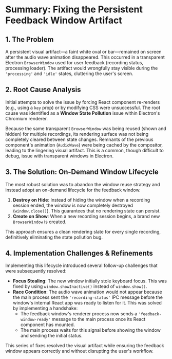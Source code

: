 # Summary: Fixing the Persistent Feedback Window Artifact

## 1. The Problem

A persistent visual artifact—a faint white oval or bar—remained on screen after the audio wave animation disappeared. This occurred in a transparent Electron `BrowserWindow` used for user feedback (recording status, processing loader). The artifact would wrongfully stay visible during the `'processing'` and `'idle'` states, cluttering the user's screen.

## 2. Root Cause Analysis

Initial attempts to solve the issue by forcing React component re-renders (e.g., using a `key` prop) or by modifying CSS were unsuccessful. The root cause was identified as a **Window State Pollution** issue within Electron's Chromium renderer.

Because the same transparent `BrowserWindow` was being reused (shown and hidden) for multiple recordings, its rendering surface was not being completely cleared between state changes. Remnants of the previous component's animation (`AudioWave`) were being cached by the compositor, leading to the lingering visual artifact. This is a common, though difficult to debug, issue with transparent windows in Electron.

## 3. The Solution: On-Demand Window Lifecycle

The most robust solution was to abandon the window reuse strategy and instead adopt an on-demand lifecycle for the feedback window.

1.  **Destroy on Hide**: Instead of hiding the window when a recording session ended, the window is now completely destroyed (`window.close()`). This guarantees that no rendering state can persist.
2.  **Create on Show**: When a new recording session begins, a brand new `BrowserWindow` is created.

This approach ensures a clean rendering slate for every single recording, definitively eliminating the state pollution bug.

## 4. Implementation Challenges & Refinements

Implementing this lifecycle introduced several follow-up challenges that were subsequently resolved:

*   **Focus Stealing**: The new window initially stole keyboard focus. This was fixed by using `window.showInactive()` instead of `window.show()`.
*   **Race Condition**: The audio wave animation would not appear because the main process sent the `'recording-status'` IPC message before the window's internal React app was ready to listen for it. This was solved by implementing a handshake:
    *   The feedback window's renderer process now sends a `'feedback-window-ready'` message to the main process once its React component has mounted.
    *   The main process waits for this signal before showing the window and sending the initial status.

This series of fixes resolved the visual artifact while ensuring the feedback window appears correctly and without disrupting the user's workflow. 